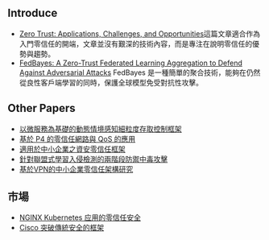 ## Introduce
- [Zero Trust: Applications, Challenges, and Opportunities](https://hackmd.io/@okii77/SysAMBE90)這篇文章適合作為入門零信任的開端，文章並沒有艱深的技術內容，而是專注在說明零信任的優勢與趨勢。
- [FedBayes: A Zero-Trust Federated Learning Aggregation to Defend Against Adversarial Attacks](https://hackmd.io/@okii77/rJrEKt9hC) FedBayes 是一種簡單的聚合技術，能夠在仍然從良性客戶端學習的同時，保護全球模型免受對抗性攻擊。

## Other Papers
- [以微服務為基礎的動態情境感知細粒度存取控制框架](https://etheses.lib.ntust.edu.tw/thesis/detail/1cafba3dd757870c6c81af08fc106690/?seq=9)
- [基於 P4 的零信任網路與 QoS 的應用](https://etheses.lib.ntust.edu.tw/thesis/detail/c146da0fdbfdc79504281ab60d788192/?seq=2)
- [適用於中小企業之資安零信任框架](https://etheses.lib.ntust.edu.tw/thesis/detail/cad8c547ad720a58fd6c97c22f018bcf/?seq=3)
- [針對聯盟式學習入侵檢測的兩階段防禦中毒攻擊](https://etheses.lib.ntust.edu.tw/thesis/detail/ecc938280b5b0a425671f2b837044370/?seq=7)
- [基於VPN的中小企業零信任架構研究](https://ndltd.ncl.edu.tw/cgi-bin/gs32/gsweb.cgi/login?o=dnclcdr&s=id=%22111NTTI5396024%22.&searchmode=basic)

## 市場
- [NGINX Kubernetes 应用的零信任安全](https://www.nginx-cn.net/solutions/zero-trust/)
- [Cisco 突破傳統安全的框架](https://www.cisco.com/c/dam/global/zh_tw/products/security/pdf/zero-trust-going-beyond-the-perimeter.pdf)
